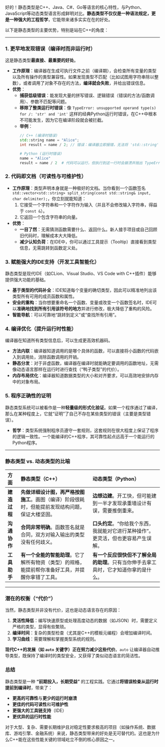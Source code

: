 好的！静态类型是C++、Java、C#、Go等语言的核心特性，与Python、JavaScript等动态类型语言形成鲜明对比。**静态类型不仅仅是一种语法规定，更是一种强大的工程哲学**，它能带来诸多实实在在的好处。

以下是静态类型的主要优势，特别是站在C++的角度：

---

### 1. 更早地发现错误（编译时而非运行时）

这是静态类型**最直接、最重要的好处**。

*   **工作原理**：编译器在生成可执行文件之前（编译期），会检查所有变量的类型以及所有操作的类型兼容性。如果发现类型不匹配（比如试图用字符串除以整数），或者调用了对象不存在的方法，**编译就会失败**，并给出错误信息。
*   **优势**：
    *   **捕获低级错误**：能发现大量的拼写错误、逻辑错误（错误的方法/函数调用）、参数不匹配等问题。
    *   **移除了整类运行时错误**：像 `TypeError: unsupported operand type(s) for /: 'str' and 'int'` 这样的经典Python运行时错误，在C++中根本不可能发生，因为它在编译阶段就会被拦截。
    *   **举例**：
        ```cpp
        // C++ (编译时错误)
        std::string name = "Alice";
        int result = name / 2; // 错误：编译器立即报错，无法将 'std::string' 除以 'int'
        ```
        ```python
        # Python (运行时错误)
        name = "Alice"
        result = name / 2  # 代码可以运行，但执行到这一行时会崩溃并抛出 TypeError
        ```

### 2. 代码即文档（可读性与可维护性）

*   **工作原理**：类型声明本身就是一种极好的文档。当你看到一个函数签名 `std::vector<std::string> split_string(const std::string& input, char delimiter);`，你立刻就能知道：
    1.  它接受一个字符串和一个字符作为输入（并且不会修改输入字符串，得益于 `const &`）。
    2.  它返回一个包含字符串的向量。
*   **优势**：
    *   **一目了然**：无需猜测函数需要什么、返回什么。新人接手项目或自己回顾旧代码时，理解成本大大降低。
    *   **减少认知负荷**：在IDE中，你可以通过工具提示（Tooltip）直接看到类型信息，无需跳转到函数定义处。

### 3. 赋能强大的IDE支持（开发工具智能化）

静态类型是现代IDE（如CLion、Visual Studio、VS Code with C++插件）能够提供强大功能的基础。

*   **基于类型的代码补全**：IDE知道每个变量的确切类型，因此可以精准地列出该类型所有可用的成员函数和属性。
*   **安全的重构**：当你想要重命名一个函数、变量或改变一个函数签名时，IDE可以**准确地找到所有引用该符号的地方**并进行修改，极大降低了重构的风险。
*   **智能导航**：可以可靠地“跳转到定义”或“查找所有引用”。

### 4. 编译优化（提升运行时性能）

编译器在知道所有类型信息后，可以生成更高效机器码。

*   **方法内联**：编译器知道调用的是哪个具体的函数，可以直接将小函数的代码嵌入到调用处，消除函数调用的开销。
*   **静态分发**：对于非虚函数，编译器在编译时就能确定要调用的函数地址，无需像动态语言那样在运行时进行查找（“鸭子类型”的代价）。
*   **内存布局优化**：编译器知道数据类型的大小和对齐要求，可以高效地安排内存中的对象布局。

### 5. 程序正确性的证明

静态类型系统可以被看作是一种**轻量级的形式化验证**。如果一个程序通过了编译，那么在某种程度上，它就“证明”了自己不存在某些类型的错误（主要是类型错误）。

*   **哲学**：类型系统强制程序员遵守一套规则，这套规则在很大程度上保证了程序的逻辑一致性。一个能编译的C++程序，其可靠性起点远高于一个能运行的Python程序。

---

### 静态类型 vs. 动态类型的比喻

| 方面 | 静态类型（C++） | 动态类型（Python） |
| :--- | :--- | :--- |
| **建造过程** | **先做详细设计图，再严格按图施工**。画图（编译）阶段很耗时，但能提前发现结构问题，保证大楼坚固。 | **边想边建**。开工快，但可能建到一半才发现承重墙设计有误，需要推倒重来。 |
| **沟通协作** | **合同非常明确**。函数签名就是合同，双方对输入输出的类型没有任何歧义。 | **口头约定**。“你给我个东西，我就能对它进行某种操作”。更灵活，但也更容易产生误解。 |
| **工具助手** | **有一个全能的智能助理**。它了解所有物资（类型）的规格，能提前帮你准备好工具，并提醒你拿错了工具。 | **有一个反应很快但不了解全局的助理**。只有当你伸手去拿工具时，它才知道你拿的是什么。 |

---

### 潜在的权衡（“代价”）

当然，静态类型并非没有代价，这也是动态语言存在的原因：

1.  **灵活性降低**：编写快速原型或处理高度动态的数据（如JSON）时，需要定义严格的类型，显得有些繁琐。
2.  **编译时间**：复杂的类型检查（尤其是C++的模板元编程）会增加编译时间。
3.  **学习曲线**：需要理解和掌握类型系统的规则。

**现代C++的发展（如 `auto` 关键字）正在努力减少这些代价**。`auto` 让编译器自动推导类型，既保持了编译时的类型安全，又获得了类似动态语言的简洁性。

### 总结

静态类型是一种 **“前期投入，长期受益”** 的工程实践。它通过**将错误检查从运行时提前到编译时**，带来了：

*   **更高的可靠性**与**更少的运行时崩溃**
*   **更佳的代码可读性**和**可维护性**
*   **更强大的工具链支持**（IDE）
*   **更优异的运行时性能**

对于大型、复杂、需要长期维护且对稳定性要求极高的项目（如操作系统、数据库、游戏引擎、金融系统）来说，静态类型带来的好处是无可替代的。这也是为什么C++能在这些性能关键的领域屹立不倒的核心原因之一。